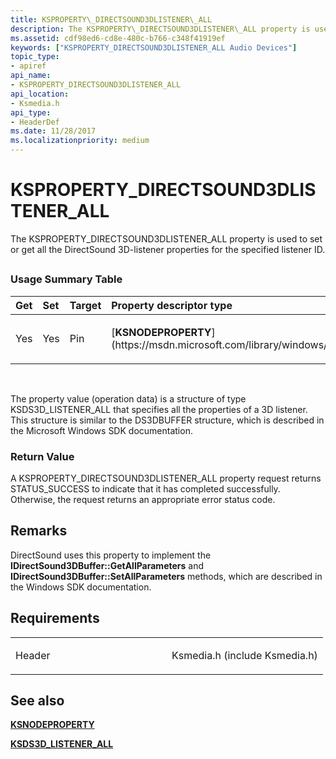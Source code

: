 ```yaml
---
title: KSPROPERTY\_DIRECTSOUND3DLISTENER\_ALL
description: The KSPROPERTY\_DIRECTSOUND3DLISTENER\_ALL property is used to set or get all the DirectSound 3D-listener properties for the specified listener ID.
ms.assetid: cdf98ed6-cd8e-480c-b766-c348f41919ef
keywords: ["KSPROPERTY_DIRECTSOUND3DLISTENER_ALL Audio Devices"]
topic_type:
- apiref
api_name:
- KSPROPERTY_DIRECTSOUND3DLISTENER_ALL
api_location:
- Ksmedia.h
api_type:
- HeaderDef
ms.date: 11/28/2017
ms.localizationpriority: medium
---
```


# KSPROPERTY\_DIRECTSOUND3DLISTENER\_ALL


The KSPROPERTY\_DIRECTSOUND3DLISTENER\_ALL property is used to set or get all the DirectSound 3D-listener properties for the specified listener ID.

## <span id="ddk_ksproperty_directsound3dlistener_all_ks"></span><span id="DDK_KSPROPERTY_DIRECTSOUND3DLISTENER_ALL_KS"></span>


### <span id="Usage_Summary_Table"></span><span id="usage_summary_table"></span><span id="USAGE_SUMMARY_TABLE"></span>Usage Summary Table

<table>
<colgroup>
<col width="20%" />
<col width="20%" />
<col width="20%" />
<col width="20%" />
<col width="20%" />
</colgroup>
<thead>
<tr class="header">
<th align="left">Get</th>
<th align="left">Set</th>
<th align="left">Target</th>
<th align="left">Property descriptor type</th>
<th align="left">Property value type</th>
</tr>
</thead>
<tbody>
<tr class="odd">
<td align="left"><p>Yes</p></td>
<td align="left"><p>Yes</p></td>
<td align="left"><p>Pin</p></td>
<td align="left"><p>[<strong>KSNODEPROPERTY</strong>](https://msdn.microsoft.com/library/windows/hardware/ff537143)</p></td>
<td align="left"><p>[<strong>KSDS3D_LISTENER_ALL</strong>](https://msdn.microsoft.com/library/windows/hardware/ff537116)</p></td>
</tr>
</tbody>
</table>

 

The property value (operation data) is a structure of type KSDS3D\_LISTENER\_ALL that specifies all the properties of a 3D listener. This structure is similar to the DS3DBUFFER structure, which is described in the Microsoft Windows SDK documentation.

### <span id="Return_Value"></span><span id="return_value"></span><span id="RETURN_VALUE"></span>Return Value

A KSPROPERTY\_DIRECTSOUND3DLISTENER\_ALL property request returns STATUS\_SUCCESS to indicate that it has completed successfully. Otherwise, the request returns an appropriate error status code.

Remarks
-------

DirectSound uses this property to implement the **IDirectSound3DBuffer::GetAllParameters** and **IDirectSound3DBuffer::SetAllParameters** methods, which are described in the Windows SDK documentation.

Requirements
------------

<table>
<colgroup>
<col width="50%" />
<col width="50%" />
</colgroup>
<tbody>
<tr class="odd">
<td align="left"><p>Header</p></td>
<td align="left">Ksmedia.h (include Ksmedia.h)</td>
</tr>
</tbody>
</table>

## <span id="see_also"></span>See also


[**KSNODEPROPERTY**](https://msdn.microsoft.com/library/windows/hardware/ff537143)

[**KSDS3D\_LISTENER\_ALL**](https://msdn.microsoft.com/library/windows/hardware/ff537116)

 

 







